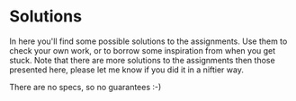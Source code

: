 # Solutions

In here you'll find some possible solutions to the assignments. Use them to check your own work, or to borrow some inspiration from when you get stuck. Note that there are more solutions to the assignments then those presented here, please let me know if you did it in a niftier way.

There are no specs, so no guarantees :-)